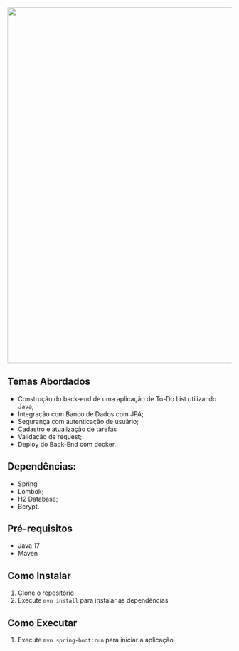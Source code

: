 <div align="center">
<img src="https://github.com/FravonDev/api_todolist-JAVA/blob/main/assets/java.png" width="800px">
</br>
</div>

## Temas Abordados

- Construção do back-end de uma aplicação de To-Do List utilizando Java;
- Integração com Banco de Dados com JPA;
- Segurança com autenticação de usuário;
- Cadastro e atualização de tarefas
- Validação de request;
- Deploy do Back-End com docker.

## Dependências:

- Spring
- Lombok;
- H2 Database;
- Bcrypt.

## Pré-requisitos

- Java 17
- Maven

## Como Instalar

1. Clone o repositório
2. Execute `mvn install` para instalar as dependências

## Como Executar

1. Execute `mvn spring-boot:run` para iniciar a aplicação
